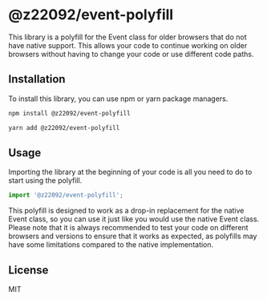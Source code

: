 # @z22092/event-polyfill

This library is a polyfill for the Event class for older browsers that do not have native support. This allows your code to continue working on older browsers without having to change your code or use different code paths.

## Installation

To install this library, you can use npm or yarn package managers.

```sh
npm install @z22092/event-polyfill
```

```sh
yarn add @z22092/event-polyfill
```

## Usage

Importing the library at the beginning of your code is all you need to do to start using the polyfill.

```typescript
import '@z22092/event-polyfill';
```

This polyfill is designed to work as a drop-in replacement for the native Event class, so you can use it just like you would use the native Event class.
Please note that it is always recommended to test your code on different browsers and versions to ensure that it works as expected, as polyfills may have some limitations compared to the native implementation.

## License

MIT
